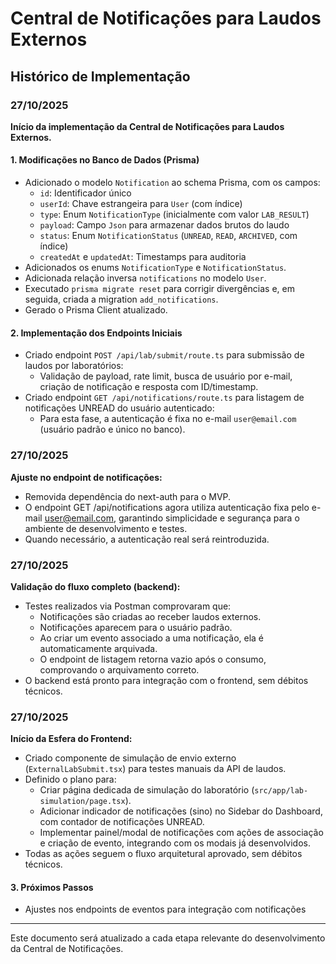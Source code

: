 # Central de Notificações para Laudos Externos

## Histórico de Implementação

### 27/10/2025

**Início da implementação da Central de Notificações para Laudos Externos.**

#### 1. Modificações no Banco de Dados (Prisma)

- Adicionado o modelo `Notification` ao schema Prisma, com os campos:
  - `id`: Identificador único
  - `userId`: Chave estrangeira para `User` (com índice)
  - `type`: Enum `NotificationType` (inicialmente com valor `LAB_RESULT`)
  - `payload`: Campo `Json` para armazenar dados brutos do laudo
  - `status`: Enum `NotificationStatus` (`UNREAD`, `READ`, `ARCHIVED`, com índice)
  - `createdAt` e `updatedAt`: Timestamps para auditoria
- Adicionados os enums `NotificationType` e `NotificationStatus`.
- Adicionada relação inversa `notifications` no modelo `User`.
- Executado `prisma migrate reset` para corrigir divergências e, em seguida, criada a migration `add_notifications`.
- Gerado o Prisma Client atualizado.

#### 2. Implementação dos Endpoints Iniciais

- Criado endpoint `POST /api/lab/submit/route.ts` para submissão de laudos por laboratórios:
  - Validação de payload, rate limit, busca de usuário por e-mail, criação de notificação e resposta com ID/timestamp.
- Criado endpoint `GET /api/notifications/route.ts` para listagem de notificações UNREAD do usuário autenticado:
  - Para esta fase, a autenticação é fixa no e-mail `user@email.com` (usuário padrão e único no banco).

### 27/10/2025

**Ajuste no endpoint de notificações:**

- Removida dependência do next-auth para o MVP.
- O endpoint GET /api/notifications agora utiliza autenticação fixa pelo e-mail user@email.com, garantindo simplicidade e segurança para o ambiente de desenvolvimento e testes.
- Quando necessário, a autenticação real será reintroduzida.

### 27/10/2025

**Validação do fluxo completo (backend):**

- Testes realizados via Postman comprovaram que:
  - Notificações são criadas ao receber laudos externos.
  - Notificações aparecem para o usuário padrão.
  - Ao criar um evento associado a uma notificação, ela é automaticamente arquivada.
  - O endpoint de listagem retorna vazio após o consumo, comprovando o arquivamento correto.
- O backend está pronto para integração com o frontend, sem débitos técnicos.

### 27/10/2025

**Início da Esfera do Frontend:**

- Criado componente de simulação de envio externo (`ExternalLabSubmit.tsx`) para testes manuais da API de laudos.
- Definido o plano para:
  - Criar página dedicada de simulação do laboratório (`src/app/lab-simulation/page.tsx`).
  - Adicionar indicador de notificações (sino) no Sidebar do Dashboard, com contador de notificações UNREAD.
  - Implementar painel/modal de notificações com ações de associação e criação de evento, integrando com os modais já desenvolvidos.
- Todas as ações seguem o fluxo arquitetural aprovado, sem débitos técnicos.

#### 3. Próximos Passos

- Ajustes nos endpoints de eventos para integração com notificações

---

Este documento será atualizado a cada etapa relevante do desenvolvimento da Central de Notificações.
